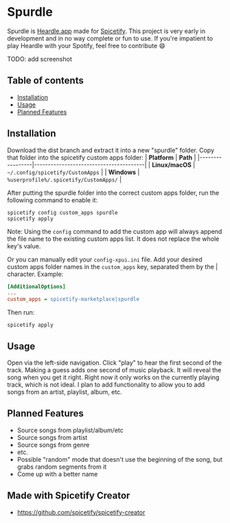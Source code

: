 # Spurdle

Spurdle is [Heardle.app](https://www.heardle.app) made for [Spicetify](https://spicetify.app). 
This project is very early in development and in no way complete or fun to use. If you're impatient to play Heardle with your Spotify, feel free to contribute 😄

TODO: add screenshot

## Table of contents
  - [Installation](#installation)
  - [Usage](#usage)
  - [Planned Features](#planned-features)

## Installation
Download the dist branch and extract it into a new "spurdle" folder. Copy that folder into the spicetify custom apps folder:
| **Platform**    | **Path**                               |
|-----------------|----------------------------------------|
| **Linux/macOS** | `~/.config/spicetify/CustomApps`       |
| **Windows**     | `%userprofile%/.spicetify/CustomApps/` |

After putting the spurdle folder into the correct custom apps folder, run the following command to enable it:
```
spicetify config custom_apps spurdle
spicetify apply
```
Note: Using the `config` command to add the custom app will always append the file name to the existing custom apps list. It does not replace the whole key's value.

Or you can manually edit your `config-xpui.ini` file. Add your desired custom apps folder names in the `custom_apps` key, separated them by the | character.
Example:
```ini
[AdditionalOptions]
...
custom_apps = spicetify-marketplace|spurdle
```

Then run:
```
spicetify apply
```

## Usage
Open via the left-side navigation. Click "play" to hear the first second of the track. Making a guess adds one second of music playback. It will reveal the song when you get it right. 
Right now it only works on the currently playing track, which is not ideal. I plan to add functionality to allow you to add songs from an artist, playlist, album, etc. 

## Planned Features
- Source songs from playlist/album/etc
- Source songs from artist
- Source songs from genre
- etc. 
- Possible "random" mode that doesn't use the beginning of the song, but grabs random segments from it
- Come up with a better name

## Made with Spicetify Creator
- https://github.com/spicetify/spicetify-creator
